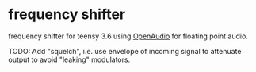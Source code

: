 # frequency shifter


frequency shifter for teensy 3.6 using [OpenAudio](https://github.com/chipaudette/OpenAudio_ArduinoLibrary) for floating point audio.

TODO: Add "squelch", i.e. use envelope of incoming signal to attenuate output to avoid "leaking" modulators.
